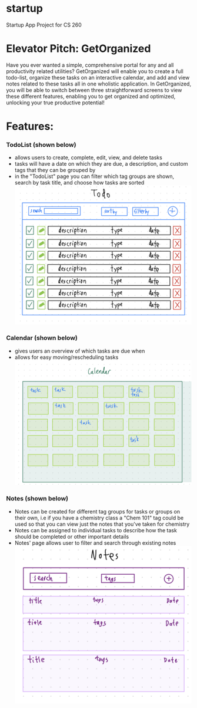 # startup
Startup App Project for CS 260

# Elevator Pitch: GetOrganized
Have you ever wanted a simple, comprehensive portal for any and all productivity related utilities? GetOrganized
will enable you to create a full todo-list, organize these tasks on an interactive calendar, and add and 
view notes related to these tasks all in one wholistic application. In GetOrganized, you will be able to 
switch between three straightforward screens to view these different features, enabling you to get organized and 
optimized, unlocking your true productive potential!

# Features:
### TodoList (shown below)
- allows users to create, complete, edit, view, and delete tasks
- tasks will have a date on which they are due, a description, and custom tags that they can be grouped by
- in the "TodoList" page you can filter which tag groups are shown, search by task title, and choose how tasks are sorted
![todolist sketch](https://github.com/TheGreengo/startup/blob/main/tasks_sketch.jpg?raw=true)

### Calendar (shown below)
- gives users an overview of which tasks are due when
- allows for easy moving/rescheduling tasks
![calendar sketch](https://github.com/TheGreengo/startup/blob/main/calendar_sketch.jpg?raw=true)

### Notes (shown below)
- Notes can be created for different tag groups for tasks or groups on their own, i.e if you have a chemistry class a "Chem 101" tag could be used so that you can view just the notes that you've taken for chemistry
- Notes can be assigned to individual tasks to describe how the task should be completed or other important details
- Notes' page allows user to filter and search through existing notes
![notes sketch](https://github.com/TheGreengo/startup/blob/main/note_sketch.jpg?raw=true)
